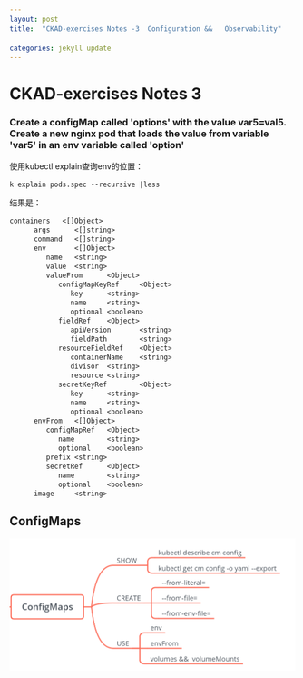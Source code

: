 ```yaml
---
layout: post
title:  "CKAD-exercises Notes -3  Configuration &&   Observability"

categories: jekyll update
---
```


# CKAD-exercises Notes 3


### Create a configMap called 'options' with the value var5=val5\. Create a new nginx pod that loads the value from variable 'var5' in an env variable called 'option'

使用kubectl explain查询env的位置：


```
k explain pods.spec --recursive |less
```
结果是：

```
containers   <[]Object>
      args      <[]string>
      command   <[]string>
      env       <[]Object>
         name   <string>
         value  <string>
         valueFrom      <Object>
            configMapKeyRef     <Object>
               key      <string>
               name     <string>
               optional <boolean>
            fieldRef    <Object>
               apiVersion       <string>
               fieldPath        <string>
            resourceFieldRef    <Object>
               containerName    <string>
               divisor  <string>
               resource <string>
            secretKeyRef        <Object>
               key      <string>
               name     <string>
               optional <boolean>
      envFrom   <[]Object>
         configMapRef   <Object>
            name        <string>
            optional    <boolean>
         prefix <string>
         secretRef      <Object>
            name        <string>
            optional    <boolean>
      image     <string>

```
## ConfigMaps

![configmap](_images/configmap.png)

